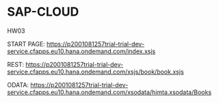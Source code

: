 # SAP-CLOUD
HW03

  START PAGE: https://p2001081257trial-trial-dev-service.cfapps.eu10.hana.ondemand.com/index.xsjs
  
  REST: https://p2001081257trial-trial-dev-service.cfapps.eu10.hana.ondemand.com/xsjs/book/book.xsjs
  
  ODATA: https://p2001081257trial-trial-dev-service.cfapps.eu10.hana.ondemand.com/xsodata/himta.xsodata/Books
